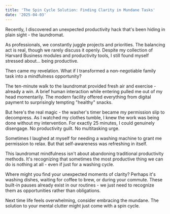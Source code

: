 ```yaml
---
title: 'The Spin Cycle Solution: Finding Clarity in Mundane Tasks'
date: '2025-04-03'
---
```


Recently, I discovered an unexpected productivity hack that's been hiding in plain sight - the laundromat.

As professionals, we constantly juggle projects and priorities. The balancing act is real, though we rarely discuss it openly. Despite my collection of Harvard Business modules and productivity tools, I still found myself stressed about... being productive.

Then came my revelation. What if I transformed a non-negotiable family task into a mindfulness opportunity?

The ten-minute walk to the laundromat provided fresh air and exercise - already a win. A brief human interaction while entering pulled me out of my head momentarily. The modern facility offered everything from digital payment to surprisingly tempting "healthy" snacks.

But here's the real magic - the washer's timer became my permission slip to decompress. As I watched my clothes tumble, I knew the work was being done without my intervention. For exactly 25 minutes, I could genuinely disengage. No productivity guilt. No multitasking urge.

Sometimes I laughed at myself for needing a washing machine to grant me permission to relax. But that self-awareness was refreshing in itself.

This laundromat mindfulness isn't about abandoning traditional productivity methods. It's recognizing that sometimes the most productive thing we can do is nothing at all - even if just for a washing cycle.

Where might you find your unexpected moments of clarity? Perhaps it's washing dishes, waiting for coffee to brew, or during your commute. These built-in pauses already exist in our routines - we just need to recognize them as opportunities rather than obligations.

Next time life feels overwhelming, consider embracing the mundane. The solution to your mental clutter might just come with a spin cycle.
